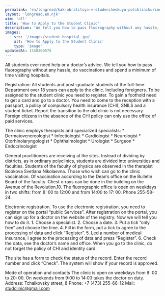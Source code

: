 ```yaml
---
permalink: 'en/longread/kak-obratitsya-v-studencheskuyu-polikliniku/index.html'
layout: 'longread.en.njk'
aim: 'all'
title: 'How to Apply to the Student Clinic'
description: 'We tell you how to pass fluorography without any hassle, do vaccinations and spend a minimum of time visiting hospitals'
images:
  - src: '/images/student-hospital.jpg'
    alt: 'How to Apply to the Student Clinic'
    type: 'image'
updatedAt: 1568360578
---
```

All students ever need help or a doctor’s advice. We tell you how to pass fluorography without any hassle, do vaccinations and spend a minimum of time visiting hospitals.

Registration: All students and post-graduate students of the full-time Department over 18 years can apply to the clinic. Including foreigners. To be assigned to the student clinic you need to register. To gain a foothold need to get a card and go to a doctor. You need to come to the reception with a passport, a policy of compulsory health insurance (CHI), SNILS and a student ticket. Report the transition to the old clinic is not necessary. Foreign citizens in the absence of the CHI policy can only use the office of paid services.

The clinic employs therapists and specialized specialists: \* Dermatovenereologist \* Infectiologist \* Cardiologist \* Neurologist \* Otorhinolaryngologist \* Ophthalmologist \* Urologist \* Surgeon \* Endocrinologist

General practitioners are receiving at the sites. Instead of dividing by districts, as in ordinary polyclinics, students are divided into universities and faculties. Students of the faculty of physics are observed in the therapist Bobkova Svetlana Nikolaevna. Those who wish can go to the clinic vaccination. Of vaccination according to the Dean’s office on the Bulletin Board of the faculty. Chest x-rays can be done in the building on the Avenue of the Revolution,10. The fluorographic office is open on weekdays in two shifts: from 8: 00 to 12:00 and from 14:00 to 17: 00. Phone 255-58-24.

Electronic registration. To use the electronic registration, you need to register on the portal “public Services”. After registration on the portal, you can sign up for a doctor on the website of the registry. Now we will tell you how to do it. 1. Choose a specialist. 2. Choose a date. 3. Put a tick “only free” and choose the time. 4. Fill in the form, put a tick to agree to the processing of data and click “Register”. 5. Led a number of medical insurance, I agree to the processing of data and press “Register”. 6. Check the data, see the doctor’s name and office. When you go to the clinic, do not forget the policy of CHI and identity card.

The site has a form to check the status of the record. Enter the record number and click “Check”. The system will show if your record is approved.

Mode of operation and contacts The clinic is open on weekdays from 8: 00 to 20: 00. On weekends from 9:00 to 14:00 takes the doctor on duty. Address: Tchaikovsky street, 8 Phone: +7 (473) 255-66-12 Mail: [studclinic@gmail.com](mailto:studclinic@gmail.com)
